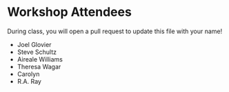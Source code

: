 # Workshop Attendees

During class, you will open a pull request to update this file with your name!

- Joel Glovier
- Steve Schultz
- Aireale Williams
- Theresa Wagar 
- Carolyn
- R.A. Ray
